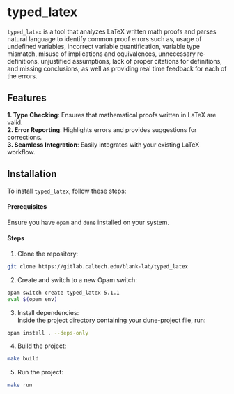 # typed_latex

`typed_latex` is a tool that analyzes LaTeX written math proofs and parses natural language to identify common proof errors such as, usage of undefined variables, incorrect variable quantification, variable type mismatch, misuse of implications and equivalences, unnecessary re-definitions, unjustified assumptions, lack of proper citations for definitions, and missing conclusions; as well as providing real time feedback for each of the errors. 

## Features
**1. Type Checking**: Ensures that mathematical proofs written in LaTeX are valid. <br>
**2. Error Reporting**: Highlights errors and provides suggestions for corrections. <br>
**3. Seamless Integration**: Easily integrates with your existing LaTeX workflow.


## Installation
To install `typed_latex`, follow these steps:

#### Prerequisites
Ensure you have `opam` and `dune` installed on your system.

#### Steps
1. Clone the repository:
```sh
git clone https://gitlab.caltech.edu/blank-lab/typed_latex
```

2. Create and switch to a new Opam switch:
```sh
opam switch create typed_latex 5.1.1
eval $(opam env)
```

3. Install dependencies: <br>
Inside the project directory containing your dune-project file, run:
```sh
opam install . --deps-only
```

4. Build the project:
```sh
make build 
```
5. Run the project:
```sh
make run
```
